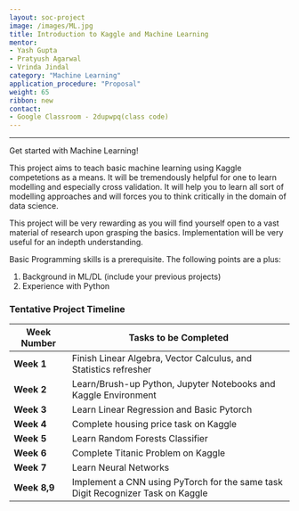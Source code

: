 ```yaml
---
layout: soc-project
image: /images/ML.jpg
title: Introduction to Kaggle and Machine Learning
mentor: 
- Yash Gupta
- Pratyush Agarwal
- Vrinda Jindal
category: "Machine Learning"
application_procedure: "Proposal"
weight: 65
ribbon: new
contact:
- Google Classroom - 2dupwpq(class code)
---
```


---

Get started with Machine Learning!

<!--break-->

This project aims to teach basic machine learning using Kaggle competetions as a means. It will be tremendously helpful for one to learn modelling and especially cross validation. It will help you to learn all sort of modelling approaches and will forces you to think critically in the domain of data science.

This project will be very rewarding as you will find yourself open to a vast material of research upon grasping the basics. Implementation will be very useful for an indepth understanding.

Basic Programming skills is a prerequisite.
The following points are a plus:
1) Background in ML/DL (include your previous projects)
2) Experience with Python 
<!--break-->

### Tentative Project Timeline



<!--break-->

|Week Number  | Tasks to be Completed|
|--- | --- | 
|**Week 1** | Finish Linear Algebra, Vector Calculus, and Statistics refresher|
|**Week 2** | Learn/Brush-up Python, Jupyter Notebooks and Kaggle Environment|
|**Week 3** | Learn Linear Regression and  Basic Pytorch|
|**Week 4** | Complete housing price task on Kaggle|
|**Week 5** | Learn Random Forests Classifier|
|**Week 6** | Complete Titanic Problem on Kaggle |
|**Week 7** | Learn Neural Networks |
|**Week 8,9** | Implement a CNN using PyTorch for the same task Digit Recognizer Task on Kaggle|



<!--break-->
